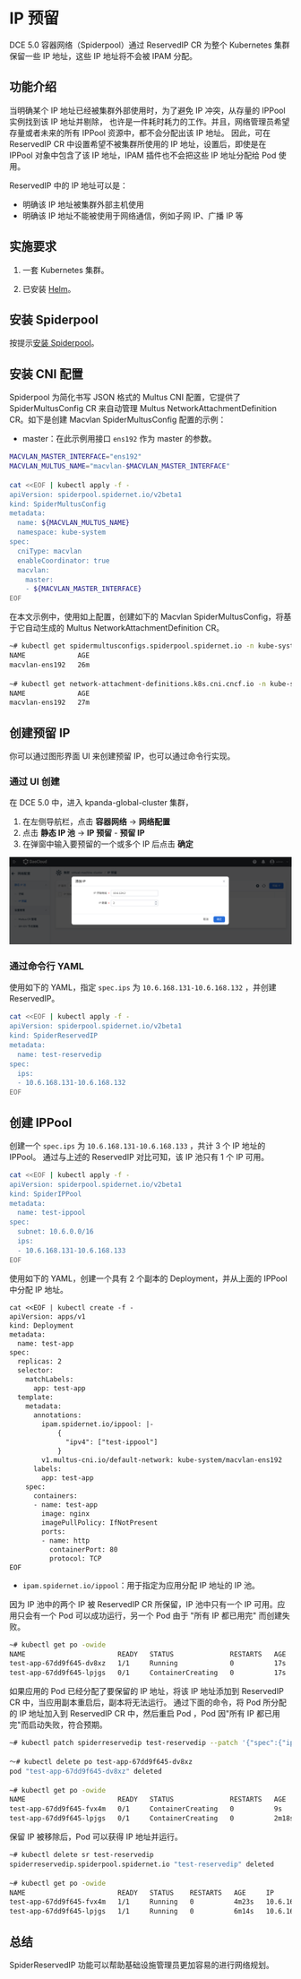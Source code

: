 # IP 预留

DCE 5.0 容器网络（Spiderpool）通过 ReservedIP CR 为整个 Kubernetes 集群保留一些 IP 地址，这些 IP 地址将不会被 IPAM 分配。

## 功能介绍

当明确某个 IP 地址已经被集群外部使用时，为了避免 IP 冲突，从存量的 IPPool 实例找到该 IP 地址并剔除，
也许是一件耗时耗力的工作。并且，网络管理员希望存量或者未来的所有 IPPool 资源中，都不会分配出该 IP 地址。
因此，可在 ReservedIP CR 中设置希望不被集群所使用的 IP 地址，设置后，即使是在 IPPool 对象中包含了该
IP 地址，IPAM 插件也不会把这些 IP 地址分配给 Pod 使用。

ReservedIP 中的 IP 地址可以是：

- 明确该 IP 地址被集群外部主机使用
- 明确该 IP 地址不能被使用于网络通信，例如子网 IP、广播 IP 等

## 实施要求

1. 一套 Kubernetes 集群。

2. 已安装 [Helm](https://helm.sh/docs/intro/install/)。

## 安装 Spiderpool

按提示[安装 Spiderpool](../modules/spiderpool/install/install.md)。

## 安装 CNI 配置

Spiderpool 为简化书写 JSON 格式的 Multus CNI 配置，它提供了 SpiderMultusConfig CR 来自动管理 Multus NetworkAttachmentDefinition CR。如下是创建 Macvlan SpiderMultusConfig 配置的示例：

- master：在此示例用接口 `ens192` 作为 master 的参数。

```bash
MACVLAN_MASTER_INTERFACE="ens192"
MACVLAN_MULTUS_NAME="macvlan-$MACVLAN_MASTER_INTERFACE"

cat <<EOF | kubectl apply -f -
apiVersion: spiderpool.spidernet.io/v2beta1
kind: SpiderMultusConfig
metadata:
  name: ${MACVLAN_MULTUS_NAME}
  namespace: kube-system
spec:
  cniType: macvlan
  enableCoordinator: true
  macvlan:
    master:
    - ${MACVLAN_MASTER_INTERFACE}
EOF
```

在本文示例中，使用如上配置，创建如下的 Macvlan SpiderMultusConfig，将基于它自动生成的 Multus NetworkAttachmentDefinition CR。

```bash
~# kubectl get spidermultusconfigs.spiderpool.spidernet.io -n kube-system
NAME             AGE
macvlan-ens192   26m

~# kubectl get network-attachment-definitions.k8s.cni.cncf.io -n kube-system
NAME             AGE
macvlan-ens192   27m
```

## 创建预留 IP

你可以通过图形界面 UI 来创建预留 IP，也可以通过命令行实现。

### 通过 UI 创建 

在 DCE 5.0 中，进入 kpanda-global-cluster 集群，

1. 在左侧导航栏，点击 **容器网络** -> **网络配置**
1. 点击 **静态 IP 池** -> **IP 预留** - **预留 IP**
1. 在弹窗中输入要预留的一个或多个 IP 后点击 **确定**

![创建预留 IP](../images/reserved-ip01.png)

### 通过命令行 YAML

使用如下的 YAML，指定 `spec.ips` 为 `10.6.168.131-10.6.168.132` ，并创建 ReservedIP。

```bash
cat <<EOF | kubectl apply -f -
apiVersion: spiderpool.spidernet.io/v2beta1
kind: SpiderReservedIP
metadata:
  name: test-reservedip
spec:
  ips:
  - 10.6.168.131-10.6.168.132
EOF
```

## 创建 IPPool

创建一个 `spec.ips` 为 `10.6.168.131-10.6.168.133` ，共计 3 个 IP 地址的 IPPool。
通过与上述的 ReservedIP 对比可知，该 IP 池只有 1 个 IP 可用。

```bash
cat <<EOF | kubectl apply -f -
apiVersion: spiderpool.spidernet.io/v2beta1
kind: SpiderIPPool
metadata:
  name: test-ippool
spec:
  subnet: 10.6.0.0/16
  ips:
  - 10.6.168.131-10.6.168.133
EOF
```

使用如下的 YAML，创建一个具有 2 个副本的 Deployment，并从上面的 IPPool 中分配 IP 地址。

```shell
cat <<EOF | kubectl create -f -
apiVersion: apps/v1
kind: Deployment
metadata:
  name: test-app
spec:
  replicas: 2
  selector:
    matchLabels:
      app: test-app
  template:
    metadata:
      annotations:
        ipam.spidernet.io/ippool: |-
            {      
              "ipv4": ["test-ippool"]
            }
        v1.multus-cni.io/default-network: kube-system/macvlan-ens192
      labels:
        app: test-app
    spec:
      containers:
      - name: test-app
        image: nginx
        imagePullPolicy: IfNotPresent
        ports:
        - name: http
          containerPort: 80
          protocol: TCP
EOF
```

- `ipam.spidernet.io/ippool`：用于指定为应用分配 IP 地址的 IP 池。

因为 IP 池中的两个 IP 被 ReservedIP CR 所保留，IP 池中只有一个 IP 可用。应用只会有一个 Pod
可以成功运行，另一个 Pod 由于 "所有 IP 都已用完" 而创建失败。

```bash
~# kubectl get po -owide
NAME                       READY   STATUS              RESTARTS   AGE   IP             NODE    NOMINATED NODE   READINESS GATES
test-app-67dd9f645-dv8xz   1/1     Running             0          17s   10.6.168.133   node2   <none>           <none>
test-app-67dd9f645-lpjgs   0/1     ContainerCreating   0          17s   <none>         node1   <none>           <none>
```

如果应用的 Pod 已经分配了要保留的 IP 地址，将该 IP 地址添加到 ReservedIP CR 中，当应用副本重启后，副本将无法运行。
通过下面的命令，将 Pod 所分配的 IP 地址加入到 ReservedIP CR 中，然后重启 Pod ，Pod 因"所有 IP 都已用完"而启动失败，符合预期。

```bash
~# kubectl patch spiderreservedip test-reservedip --patch '{"spec":{"ips":["10.6.168.131-10.6.168.133"]}}' --type=merge

～# kubectl delete po test-app-67dd9f645-dv8xz 
pod "test-app-67dd9f645-dv8xz" deleted

~# kubectl get po -owide
NAME                       READY   STATUS              RESTARTS   AGE     IP       NODE    NOMINATED NODE   READINESS GATES
test-app-67dd9f645-fvx4m   0/1     ContainerCreating   0          9s      <none>   node2   <none>           <none>
test-app-67dd9f645-lpjgs   0/1     ContainerCreating   0          2m18s   <none>   node1   <none>           <none>
```

保留 IP 被移除后，Pod 可以获得 IP 地址并运行。

```bash
~# kubectl delete sr test-reservedip
spiderreservedip.spiderpool.spidernet.io "test-reservedip" deleted

~# kubectl get po -owide
NAME                       READY   STATUS    RESTARTS   AGE     IP             NODE    NOMINATED NODE   READINESS GATES
test-app-67dd9f645-fvx4m   1/1     Running   0          4m23s   10.6.168.133   node2   <none>           <none>
test-app-67dd9f645-lpjgs   1/1     Running   0          6m14s   10.6.168.131   node1   <none>           <none>
```

## 总结

SpiderReservedIP 功能可以帮助基础设施管理员更加容易的进行网络规划。
